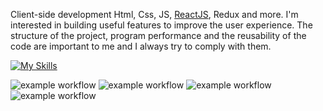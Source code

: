 Client-side development Html, Css, JS, [ReactJS](https://reactjs.org/), Redux and more.
I'm interested in building useful features to improve the user experience.
The structure of the project, program performance and the reusability of the code are important to me and I always try to comply with them.

[![My Skills](https://skillicons.dev/icons?i=html,css,js,react,redux,git,github,vscode,ai)](https://skillicons.dev)

![example workflow](https://img.shields.io/badge/Coding-brightgreen)  ![example workflow](https://img.shields.io/badge/Book-blueviolet)  ![example workflow](https://img.shields.io/badge/Sport-blue)  ![example workflow](https://img.shields.io/badge/Podcast-orange)


